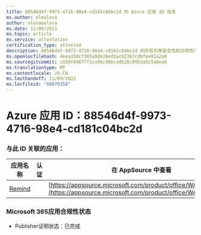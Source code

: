 ```yaml
---
title: 88546d4f-9973-4716-98e4-cd181c04bc2d 的 Azure 应用 ID 信息
ms.author: elmalova
author: elenamalova
ms.date: 11/08/2021
ms.topic: article
ms.service: attestation
certification_type: attested
description: 88546d4f-9973-4716-98e4-cd181c04bc2d 的所有可用安全性和合规性信息。
ms.openlocfilehash: 4eead10cf305a9de26ed2ac82363cdbfee91a2a0
ms.sourcegitcommit: cb50f8967ff1ca98c98bcadb26c05b3a5c5a6ea8
ms.translationtype: MT
ms.contentlocale: zh-CN
ms.lasthandoff: 11/09/2021
ms.locfileid: "60870358"
---
```

# <a name="azure-app-id-88546d4f-9973-4716-98e4-cd181c04bc2d"></a>Azure 应用 ID：88546d4f-9973-4716-98e4-cd181c04bc2d


### <a name="apps-associated-with-this-id"></a>与此 ID 关联的应用：
| **应用名称** | **认证** | **在 AppSource 中查看** |
|--------------|---------------|-----------------------|
| [Remind](https://docs.microsoft.com/microsoft-365-app-certification/forward/WA200001444) |  | [https://appsource.microsoft.com/product/office/WA200001444](https://appsource.microsoft.com/product/office/WA200001444) |

### <a name="microsoft-365-app-compliance-status"></a>Microsoft 365应用合规性状态
- Publisher证明状态：已完成
